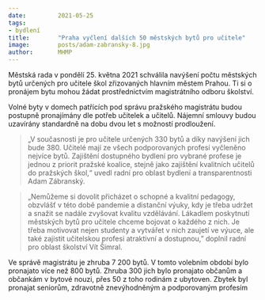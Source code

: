 ```yaml
---
date:         2021-05-25
tags:         
- bydlení
title:        "Praha vyčlení dalších 50 městských bytů pro učitele"
image: 	      posts/adam-zabransky-8.jpg
author:       MHMP
---
```


Městská rada v pondělí 25. května 2021 schválila navýšení počtu městských bytů určených pro učitele škol zřizovaných hlavním městem Prahou. Ti si o pronájem bytu mohou žádat prostřednictvím magistrátního odboru školství.

Volné byty v domech patřících pod správu pražského magistrátu budou postupně pronajímány dle potřeb učitelek a učitelů. Nájemní smlouvy budou uzavírány standardně na dobu dvou let s možností prodloužení.

> „V současnosti je pro učitele určených 330 bytů a díky navýšení jich bude 380. Učitelé mají ze všech podporovaných profesí vyčleněno nejvíce bytů. Zajištění dostupného bydlení pro vybrané profese je jednou z priorit pražské koalice, stejně jako zajištění kvalitních učitelů do pražských škol,“ uvedl radní pro oblast bydlení a transparentnosti Adam Zábranský.

> „Nemůžeme si dovolit přicházet o schopné a kvalitní pedagogy, obzvlášť v této době pandemie a distanční výuky, kdy je třeba udržet a snažit se nadále zvyšovat kvalitu vzdělávání. Lákadlem poskytnutí městských bytů pro učitele chceme bojovat o každého z nich. Je třeba motivovat nejen studenty a vytvářet v nich zaujetí ve výuce, ale také zajistit učitelskou profesi atraktivní a dostupnou,” doplnil radní pro oblast školství Vít Šimral.

Ve správě magistrátu je zhruba 7 200 bytů. V tomto volebním období bylo pronajato více než 800 bytů. Zhruba 300 jich bylo pronajato občanům a občankám v bytové nouzi, přes 50 z toho rodinám z ubytoven. Zbytek byl pronajat seniorům, zdravotně znevýhodněným a podporovaným profesím
